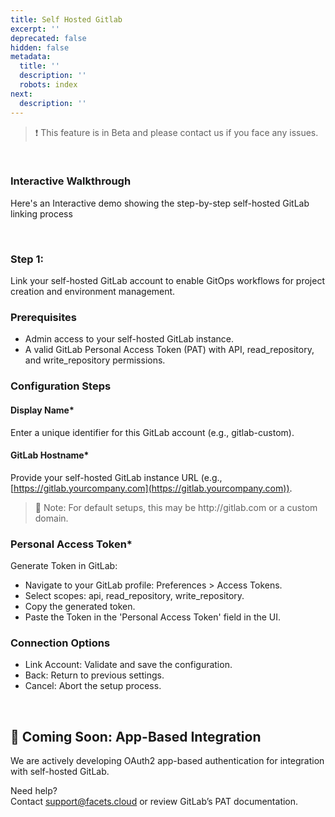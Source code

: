 ```yaml
---
title: Self Hosted Gitlab
excerpt: ''
deprecated: false
hidden: false
metadata:
  title: ''
  description: ''
  robots: index
next:
  description: ''
---
```

> ❗️ This feature is in Beta and please contact us if you face any issues.

<br />

### Interactive Walkthrough

Here's an Interactive demo showing the step-by-step self-hosted GitLab linking process

<Embed url="https://app.storylane.io/demo/awkrwbjlk24o" title="Projects | Feb 5 11:45 AM" favicon="https://app.storylane.io/favicon.ico" image="https://app-pages.storylane.io/company/company_8c4ce947-95e7-4f47-ab9c-89edf23fd0e3/project/project_831186b0-f039-4378-b832-cfc753e69a5c/preview.gif" provider="app.storylane.io" href="https://app.storylane.io/demo/awkrwbjlk24o" typeOfEmbed="jsfiddle" html="%3Ciframe%20class%3D%22embedly-embed%22%20src%3D%22%2F%2Fcdn.embedly.com%2Fwidgets%2Fmedia.html%3Fsrc%3Dhttps%253A%252F%252Fapp.storylane.io%252Fdemo%252Fawkrwbjlk24o%26display_name%3DStorylane%26url%3Dhttps%253A%252F%252Fapp.storylane.io%252Fdemo%252Fawkrwbjlk24o%26image%3Dhttps%253A%252F%252Fapp-pages.storylane.io%252Fcompany%252Fcompany_8c4ce947-95e7-4f47-ab9c-89edf23fd0e3%252Fproject%252Fproject_831186b0-f039-4378-b832-cfc753e69a5c%252Fpreview.gif%26type%3Dtext%252Fhtml%26schema%3Dstorylane%22%20width%3D%22750%22%20height%3D%22473%22%20scrolling%3D%22no%22%20title%3D%22Storylane%20embed%22%20frameborder%3D%220%22%20allow%3D%22autoplay%3B%20fullscreen%3B%20encrypted-media%3B%20picture-in-picture%3B%22%20allowfullscreen%3D%22true%22%3E%3C%2Fiframe%3E" />

<br />

### Step 1:

Link your self-hosted GitLab account to enable GitOps workflows for project creation and environment management.

### Prerequisites

* Admin access to your self-hosted GitLab instance.
* A valid GitLab Personal Access Token (PAT) with API, read\_repository, and write\_repository permissions.

### Configuration Steps

#### Display Name\*

Enter a unique identifier for this GitLab account (e.g., gitlab-custom).

#### GitLab Hostname\*

Provide your self-hosted GitLab instance URL (e.g., [https://gitlab.yourcompany.com](https://gitlab.yourcompany.com)).

> 📘 Note: For default setups, this may be http\://gitlab.com or a custom domain.

### Personal Access Token\*

Generate Token in GitLab:

* Navigate to your GitLab profile: Preferences > Access Tokens.
* Select scopes: api, read\_repository, write\_repository.
* Copy the generated token.
* Paste the Token in the 'Personal Access Token' field in the UI.

### Connection Options

* Link Account: Validate and save the configuration.
* Back: Return to previous settings.
* Cancel: Abort the setup process.

<br />

## 🚧 Coming Soon: App-Based Integration

We are actively developing OAuth2 app-based authentication for integration with self-hosted GitLab. 

Need help?\
Contact [support@facets.cloud](mailto:support@facets.cloud) or review GitLab’s PAT documentation.
